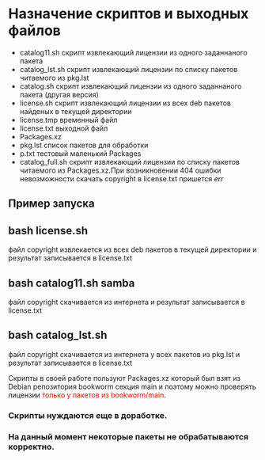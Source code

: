 # Назначение скриптов и выходных файлов


* catalog11.sh  скрипт извлекающий лицензии из одного заданнаного пакета
* catalog_lst.sh скрипт извлекающий лицензии по списку пакетов читаемого из pkg.lst
* catalog.sh скрипт извлекающий лицензии из одного заданнаного пакета (другая версия)
* license.sh скрипт извлекающий лицензии из всех deb пакетов найденых в текущей директории
* license.tmp временный файл
* license.txt выходной файл
* Packages.xz
* pkg.lst список пакетов для обработки
* p.txt тестовый маленький Packages
* catalog_full.sh скрипт извлекающий лицензии по списку пакетов читаемого из Packages.xz.При возникновении 404 ошибки невозможности скачать copyright в license.txt пришется *err*

## Пример запуска 

## bash license.sh 

файл copyright извлекается из всех deb пакетов в текущей директории и результат записывается в license.txt

## bash catalog11.sh samba

файл copyright скачивается из интернета и результат записывается в license.txt

## bash catalog_lst.sh
файл copyright скачивается из интернета у всех пакетов из pkg.lst и результат записывается в license.txt

Скрипты в своей работе пользуют Packages.xz который был взят из Debian репозитория bookworm секция main и поэтому можно проверять лицензии <font color="red">только у пакетов из bookworm/main</font>.

### Скрипты нуждаются еще в доработке. 


### На данный момент некоторые пакеты не обрабатываются корректно.
